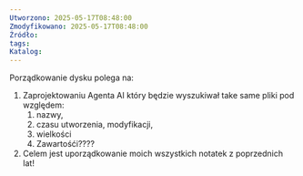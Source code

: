 ```yaml
---
Utworzono: 2025-05-17T08:48:00
Zmodyfikowano: 2025-05-17T08:48:00
Źródło: 
tags: 
Katalog:
---
```


Porządkowanie dysku polega na:
1. Zaprojektowaniu Agenta AI który będzie wyszukiwał take same pliki pod względem:
	1. nazwy,
	2. czasu utworzenia, modyfikacji,
	3. wielkości
	4. Zawartośći????
2. Celem jest uporządkowanie moich wszystkich notatek z poprzednich lat!